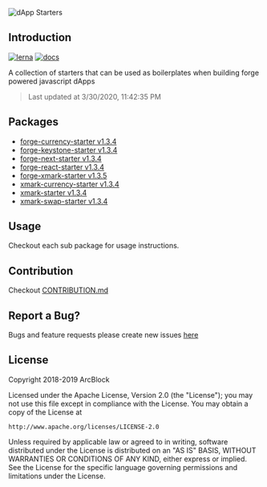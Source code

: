 ![dApp Starters](https://www.arcblock.io/.netlify/functions/badge/?text=dApp%20Starters)

## Introduction

[![lerna](https://img.shields.io/badge/maintained%20with-lerna-cc00ff.svg)](https://lernajs.io/)
[![docs](https://img.shields.io/badge/powered%20by-arcblock-green.svg)](https://docs.arcblock.io)

A collection of starters that can be used as boilerplates when building forge powered javascript dApps

> Last updated at 3/30/2020, 11:42:35 PM

## Packages

- [forge-currency-starter v1.3.4](./packages/forge-currency-starter)
- [forge-keystone-starter v1.3.4](./packages/forge-keystone-starter)
- [forge-next-starter v1.3.4](./packages/forge-next-starter)
- [forge-react-starter v1.3.4](./packages/forge-react-starter)
- [forge-xmark-starter v1.3.5](./packages/forge-xmark-starter)
- [xmark-currency-starter v1.3.4](./packages/xmark-currency-starter)
- [xmark-starter v1.3.4](./packages/xmark-starter)
- [xmark-swap-starter v1.3.4](./packages/xmark-swap-starter)

## Usage

Checkout each sub package for usage instructions.

## Contribution

Checkout [CONTRIBUTION.md](./CONTRIBUTION.md)

## Report a Bug?

Bugs and feature requests please create new issues [here](https://github.com/ArcBlock/forge-dapp-starters/issues)

## License

Copyright 2018-2019 ArcBlock

Licensed under the Apache License, Version 2.0 (the "License");
you may not use this file except in compliance with the License.
You may obtain a copy of the License at

    http://www.apache.org/licenses/LICENSE-2.0

Unless required by applicable law or agreed to in writing, software
distributed under the License is distributed on an "AS IS" BASIS,
WITHOUT WARRANTIES OR CONDITIONS OF ANY KIND, either express or implied.
See the License for the specific language governing permissions and
limitations under the License.
